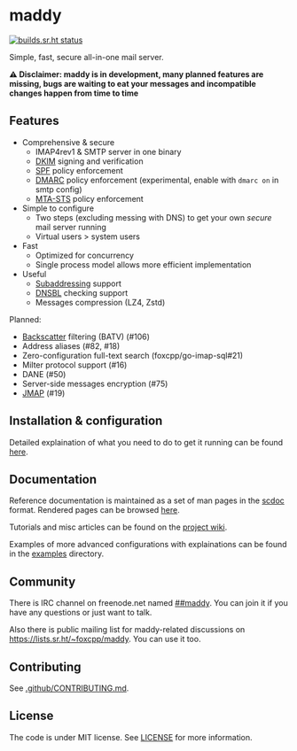 # maddy

[![builds.sr.ht status](https://builds.sr.ht/~emersion/maddy.svg)](https://builds.sr.ht/~emersion/maddy?)

Simple, fast, secure all-in-one mail server.

**⚠️ Disclaimer: maddy is in development, many planned features are
missing, bugs are waiting to eat your messages and incompatible 
changes happen from time to time**

## Features

* Comprehensive & secure
  - IMAP4rev1 & SMTP server in one binary
  - [DKIM][dkim] signing and verification
  - [SPF][spf] policy enforcement
  - [DMARC][dmarc] policy enforcement (experimental,
    enable with `dmarc on` in smtp config)
  - [MTA-STS][mtasts] policy enforcement
* Simple to configure
  - Two steps (excluding messing with DNS) to get your own
    _secure_ mail server running
  - Virtual users > system users
* Fast
  - Optimized for concurrency
  - Single process model allows more efficient implementation
* Useful
  - [Subaddressing][subaddr] support 
  - [DNSBL][dnsbl] checking support
  - Messages compression (LZ4, Zstd)
 
Planned:
- [Backscatter][backscatter] filtering (BATV) (#106)
- Address aliases (#82, #18)
- Zero-configuration full-text search (foxcpp/go-imap-sql#21)
- Milter protocol support (#16)
- DANE (#50)
- Server-side messages encryption (#75)
- [JMAP](https://jmap.io) (#19)

## Installation & configuration

Detailed explaination of what you need to do to get it running can be found
[here][setup-tutorial]. 

## Documentation

Reference documentation is maintained as a set of man pages
in the [scdoc](https://git.sr.ht/~sircmpwn/scdoc) format.
Rendered pages can be browsed [here](https://foxcpp.dev/maddy-reference).

Tutorials and misc articles can be found on
the [project wiki](https://github.com/foxcpp/maddy/wiki).

Examples of more advanced configurations with explainations can be 
found in the [examples](examples/) directory.

## Community

There is IRC channel on freenode.net named
[##maddy](https://webchat.freenode.net/##maddy). You can join it if you have
any questions or just want to talk.

Also there is public mailing list for maddy-related discussions on
https://lists.sr.ht/~foxcpp/maddy. You can use it too.

## Contributing

See [.github/CONTRIBUTING.md](.github/CONTRIBUTING.md).

## License

The code is under MIT license. See [LICENSE](LICENSE) for more information.

[dkim]: https://blog.returnpath.com/how-to-explain-dkim-in-plain-english-2/
[spf]: https://blog.returnpath.com/how-to-explain-spf-in-plain-english/
[dmarc]: https://blog.returnpath.com/how-to-explain-dmarc-in-plain-english/
[mtasts]: https://www.hardenize.com/blog/mta-sts
[subaddr]: https://en.wikipedia.org/wiki/Email_address#Sub-addressing
[dnsbl]: https://en.wikipedia.org/wiki/DNSBL
[backscatter]: https://en.wikipedia.org/wiki/Backscatter_(e-mail)

[setup-tutorial]: https://github.com/foxcpp/maddy/wiki/Tutorial:-Setting-up-a-mail-server-with-maddy
